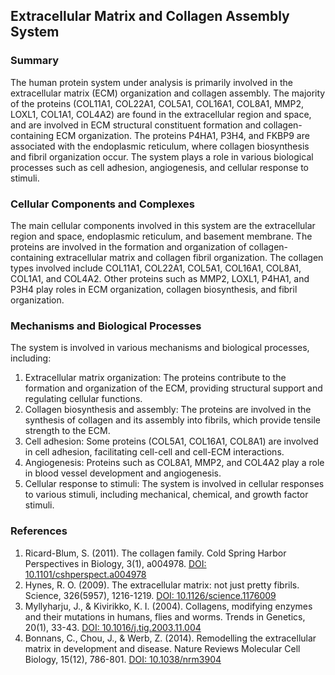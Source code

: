 ## Extracellular Matrix and Collagen Assembly System

### Summary

The human protein system under analysis is primarily involved in the extracellular matrix (ECM) organization and collagen assembly. The majority of the proteins (COL11A1, COL22A1, COL5A1, COL16A1, COL8A1, MMP2, LOXL1, COL1A1, COL4A2) are found in the extracellular region and space, and are involved in ECM structural constituent formation and collagen-containing ECM organization. The proteins P4HA1, P3H4, and FKBP9 are associated with the endoplasmic reticulum, where collagen biosynthesis and fibril organization occur. The system plays a role in various biological processes such as cell adhesion, angiogenesis, and cellular response to stimuli.

### Cellular Components and Complexes

The main cellular components involved in this system are the extracellular region and space, endoplasmic reticulum, and basement membrane. The proteins are involved in the formation and organization of collagen-containing extracellular matrix and collagen fibril organization. The collagen types involved include COL11A1, COL22A1, COL5A1, COL16A1, COL8A1, COL1A1, and COL4A2. Other proteins such as MMP2, LOXL1, P4HA1, and P3H4 play roles in ECM organization, collagen biosynthesis, and fibril organization.

### Mechanisms and Biological Processes

The system is involved in various mechanisms and biological processes, including:

1. Extracellular matrix organization: The proteins contribute to the formation and organization of the ECM, providing structural support and regulating cellular functions.
2. Collagen biosynthesis and assembly: The proteins are involved in the synthesis of collagen and its assembly into fibrils, which provide tensile strength to the ECM.
3. Cell adhesion: Some proteins (COL5A1, COL16A1, COL8A1) are involved in cell adhesion, facilitating cell-cell and cell-ECM interactions.
4. Angiogenesis: Proteins such as COL8A1, MMP2, and COL4A2 play a role in blood vessel development and angiogenesis.
5. Cellular response to stimuli: The system is involved in cellular responses to various stimuli, including mechanical, chemical, and growth factor stimuli.

### References

1. Ricard-Blum, S. (2011). The collagen family. Cold Spring Harbor Perspectives in Biology, 3(1), a004978. [DOI: 10.1101/cshperspect.a004978](https://doi.org/10.1101/cshperspect.a004978)
2. Hynes, R. O. (2009). The extracellular matrix: not just pretty fibrils. Science, 326(5957), 1216-1219. [DOI: 10.1126/science.1176009](https://doi.org/10.1126/science.1176009)
3. Myllyharju, J., & Kivirikko, K. I. (2004). Collagens, modifying enzymes and their mutations in humans, flies and worms. Trends in Genetics, 20(1), 33-43. [DOI: 10.1016/j.tig.2003.11.004](https://doi.org/10.1016/j.tig.2003.11.004)
4. Bonnans, C., Chou, J., & Werb, Z. (2014). Remodelling the extracellular matrix in development and disease. Nature Reviews Molecular Cell Biology, 15(12), 786-801. [DOI: 10.1038/nrm3904](https://doi.org/10.1038/nrm3904)